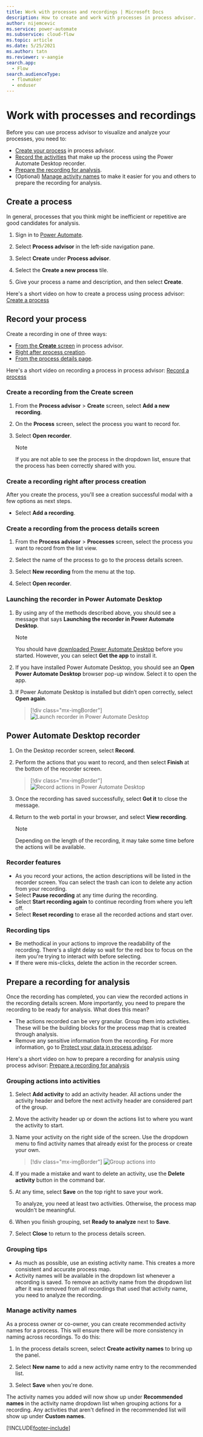 ```yaml
---
title: Work with processes and recordings | Microsoft Docs
description: How to create and work with processes in process advisor.
author: nijemcevic 
ms.service: power-automate
ms.subservice: cloud-flow
ms.topic: article
ms.date: 5/25/2021
ms.author: tatn
ms.reviewer: v-aangie
search.app: 
  - Flow
search.audienceType: 
  - flowmaker
  - enduser
---
```


# Work with processes and recordings

Before you can use process advisor to visualize and analyze your processes, you need to:

- [Create your process](#create-a-process) in process advisor.
- [Record the activities](#record-your-process) that make up the process using the Power Automate Desktop recorder.
- [Prepare the recording for analysis](#prepare-a-recording-for-analysis).
- (Optional) [Manage activity names](#manage-activity-names) to make it easier for you and others to prepare the recording for analysis.

## Create a process

In general, processes that you think might be inefficient or repetitive are good candidates for analysis.

1. Sign in to [Power Automate](https://powerautomate.microsoft.com/).

1. Select **Process advisor** in the left-side navigation pane.

1. Select **Create** under **Process advisor**.

1. Select the **Create a new process** tile.

1. Give your process a name and description, and then select **Create**.

Here's a short video on how to create a process using process advisor: [Create a process](https://go.microsoft.com/fwlink/?linkid=2147540)

## Record your process

Create a recording in one of three ways:

- [From the **Create** screen](#create-a-recording-from-the-create-screen) in process advisor.
- [Right after process creation](#create-a-recording-right-after-process-creation).
- [From the process details page](#create-a-recording-from-the-process-details-screen).

Here's a short video on recording a process in process advisor: [Record a process](https://go.microsoft.com/fwlink/?linkid=2147725)

### Create a recording from the **Create** screen

1. From the **Process advisor** > **Create** screen, select **Add a new recording**.

1. On the **Process** screen, select the process you want to record for.

1. Select **Open recorder**.

    >[!NOTE]
    >If you are not able to see the process in the dropdown list, ensure that the process has been correctly shared with you.

### Create a recording right after process creation

After you create the process, you'll see a creation successful modal with a few options as next steps.

- Select **Add a recording**.

### Create a recording from the process details screen

1. From the **Process advisor** > **Processes** screen, select the process you want to record from the list view.

1. Select the name of the process to go to the process details screen.

1. Select **New recording** from the menu at the top.

1. Select **Open recorder**.

### Launching the recorder in Power Automate Desktop

1. By using any of the methods described above, you should see a message that says **Launching the recorder in Power Automate Desktop**.

    > [!NOTE]
    > You should have [downloaded Power Automate Desktop](https://go.microsoft.com/fwlink/?linkid=2102613) before you started. However, you can select **Get the app** to install it.

1. If you have installed Power Automate Desktop, you should see an **Open Power Automate Desktop** browser pop-up window. Select it to open the app.

1. If Power Automate Desktop is installed but didn’t open correctly, select **Open again**.

   > [!div class="mx-imgBorder"]
   > ![Launch recorder in Power Automate Desktop](./media/launch-recorder.png)

## Power Automate Desktop recorder

1. On the Desktop recorder screen, select **Record**.

1. Perform the actions that you want to record, and then select **Finish** at the bottom of the recorder screen.

   > [!div class="mx-imgBorder"]
   > ![Record actions in Power Automate Desktop](./media/desktop-recorder.png)

1. Once the recording has saved successfully, select **Got it** to close the message.

1. Return to the web portal in your browser, and select **View recording**.
   
   > [!NOTE]
   > Depending on the length of the recording, it may take some time before the actions will be available.

### Recorder features

- As you record your actions, the action descriptions will be listed in the recorder screen. You can select the trash can icon to delete any action from your recording.
- Select **Pause recording** at any time during the recording.
- Select **Start recording again** to continue recording from where you left off.
- Select **Reset recording** to erase all the recorded actions and start over.

### Recording tips

- Be methodical in your actions to improve the readability of the recording. There's a slight delay so wait for the red box to focus on the item you're trying to interact with before selecting.
- If there were mis-clicks, delete the action in the recorder screen.

## Prepare a recording for analysis

Once the recording has completed, you can view the recorded actions in the recording details screen. More importantly, you need to prepare the recording to be ready for analysis. What does this mean?

- The actions recorded can be very granular. Group them into activities. These will be the building blocks for the process map that is created through analysis.
- Remove any sensitive information from the recording. For more information, go to [Protect your data in process advisor](process-advisor-protect.md).

Here's a short video on how to prepare a recording for analysis using process advisor: [Prepare a recording for analysis](https://go.microsoft.com/fwlink/?linkid=2147425)

### Grouping actions into activities

1. Select **Add activity** to add an activity header. All actions under the activity header and before the next activity header are considered part of the group.

1. Move the activity header up or down the actions list to where you want the activity to start.

1. Name your activity on the right side of the screen. Use the dropdown menu to find activity names that already exist for the process or create your own.

   > [!div class="mx-imgBorder"]
   > ![Group actions into](./media/group-actions.png)
 
1. If you made a mistake and want to delete an activity, use the **Delete activity** button in the command bar.

1. At any time, select **Save** on the top right to save your work.

   To analyze, you need at least two activities. Otherwise, the process map wouldn't be meaningful.

1. When you finish grouping, set **Ready to analyze**  next to **Save**.

1. Select **Close** to return to the process details screen.

### Grouping tips

- As much as possible, use an existing activity name. This creates a more consistent and accurate process map.
- Activity names will be available in the dropdown list whenever a recording is saved. To remove an activity name from the dropdown list after it was removed from all recordings that used that activity name, you need to analyze the recording.

### Manage activity names

As a process owner or co-owner, you can create recommended activity names for a process. This will ensure there will be more consistency in naming across recordings. To do this:

1. In the process details screen, select **Create activity names** to bring up the panel.

1. Select **New name** to add a new activity name entry to the recommended list.

1. Select **Save** when you're done.

The activity names you added will now show up under **Recommended names** in the activity name dropdown list when grouping actions for a recording. Any activities that aren't defined in the recommended list will show up under **Custom names**.

[!INCLUDE[footer-include](includes/footer-banner.md)]
